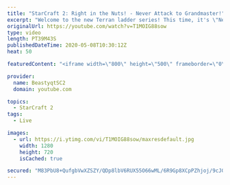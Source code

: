 ```yaml
---
title: "StarCraft 2: Right in the Nuts! - Never Attack to Grandmaster!"
excerpt: "Welcome to the new Terran ladder series! This time, it's \"Never Attack to Grandmaster!\" In this challenge, I play as Terran on the EU ladder, and in every game I'm not allowed to attack with any units except for using Ghosts. I'm allowed to make any army units for defending, as long as I don't attack"
originalUrl: https://youtube.com/watch?v=T1MOIG88sow
type: video
length: PT39M43S
publishedDateTime: 2020-05-08T10:30:12Z
heat: 50

featuredContent: "<iframe width=\"800\" height=\"500\" frameborder=\"0\" src=\"https://www.youtube.com/embed/T1MOIG88sow\" allow=\"accelerometer; autoplay; encrypted-media; gyroscope; picture-in-picture\" allowfullscreen></iframe>"

provider:
  name: BeastyqtSC2
  domain: youtube.com

topics:
  - StarCraft 2
tags:
  - Live

images:
  - url: https://i.ytimg.com/vi/T1MOIG88sow/maxresdefault.jpg
    width: 1280
    height: 720
    isCached: true

secured: "M83PbU8+QufgbVwXZSZY/QDp8lbV6RUX55O66wML/6R9Gp8XCpPZhjoj/9cJGq59ZtTAM1cKWDIwWchvkDEcBGWKXcCqyHcaJCtTVLvFBAwBdTneO2ik6S8WDNuh6akqp/gI/RBBwHkTKyQ+nUsqsIwqPoJGeZVtFifLuIVIr9hR7zpK+Em5rh4hYyXKxpI7SPN3n+KuDe8unD9flkUFj17IUIVox3aHFnZmxSJiOG35RMPjVWqV/ZPpYqUi26sVL6fYIakPJKfnGGGBL6qY1Agi1gOGPWSFLhJM4YKjraKDeu0Q4Iid1yvcufHCd+ZmFmPpXzbdrhFT19pe2Jnd4vVdS68s+jlpWLYQjXBRM5x3qjyQQIzdbPr/0d5eAS4yLCfYQy7SOgRf1ZQgxHa/GPzi5ErbXGfHnpnyLezp8kI=;iCOE7KeDLkRZmjN0IHgTHw=="
---
```


